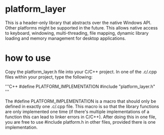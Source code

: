 # platform_layer
This is a header-only library that abstracts over the native Windows API. Other platforms might be supported in the future. This allows native access to keyboard, windowing, multi-threading, file mapping, dynamic library loading and memory management for desktop applications. 

# how to use
Copy the platform_layer.h file into your C/C++ project. In one of the .c/.cpp files within your project, type the following:

'''C++
#define PLATFORM_IMPLEMENTATION
#include "platform_layer.h"
'''

The #define PLATFORM_IMPLEMENTATION is a macro that should only be defined in exactly one .c/.cpp file. This macro is so that the library functions are only implemented one time (if there's multiple implementations of a function this can lead to linker errors in C/C++). After doing this in one file, you are free to use #include platform.h in other files, provided there is one implementation. 

